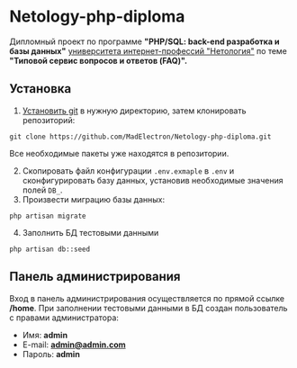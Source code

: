 # Netology-php-diploma

Дипломный проект по программе **"PHP/SQL: back-end разработка и базы данных"** [университета интернет-профессий "Нетология"](https://netology.ru) по теме **"Типовой сервис вопросов и ответов (FAQ)".**

## Установка

1. [Установить git](https://git-scm.com/book/ru/v1/%D0%92%D0%B2%D0%B5%D0%B4%D0%B5%D0%BD%D0%B8%D0%B5-%D0%A3%D1%81%D1%82%D0%B0%D0%BD%D0%BE%D0%B2%D0%BA%D0%B0-Git) в нужную директорию, затем клонировать репозиторий:

```
git clone https://github.com/MadElectron/Netology-php-diploma.git
```
Все необходимые пакеты уже находятся в репозитории.

2. Скопировать файл конфигурации ```.env.exmaple``` в ```.env``` и сконфигурировать базу данных, установив необходимые значения полей ```DB_```.
3. Произвести миграцию базы данных:
```
php artisan migrate
```
4. Заполнить БД  тестовыми данными
```
php artisan db::seed
```

## Панель администрирования

Вход в панель администрирования осуществляется по прямой ссылке **/home**.
При заполнении тестовыми данными в БД создан пользователь с правами администратора:
* Имя: **admin**
* E-mail: **admin@admin.com**
* Пароль: **admin**




